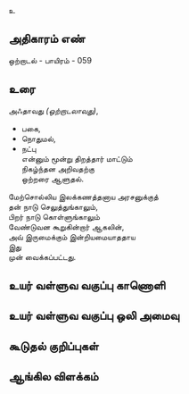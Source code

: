 உ


## அதிகாரம் எண்

ஒற்றாடல் - பாயிரம் - 059
## உரை

அஃதாவது _(ஒற்றாடலாவது)_,  
* பகை,  
* நொதுமல்,  
* நட்பு  
என்னும் மூன்று திறத்தார் மாட்டும்  
நிகழ்ந்தன அறிவதற்கு  
ஒற்றரை ஆளுதல்.  

மேற்சொல்லிய இலக்கணத்தனாய அரசனுக்குத்  
தன் நாடு செலுத்துங்காலும்,  
பிறர் நாடு கொள்ளுங்காலும்  
வேண்டுவன கூறுகின்றார் ஆகலின்,  
அவ் இருமைக்கும் இன்றியமையாததாய  
இது  
முன் வைக்கப்பட்டது.


## உயர் வள்ளுவ வகுப்பு காணொளி


## உயர் வள்ளுவ வகுப்பு ஒலி அமைவு 


## கூடுதல் குறிப்புகள்


## ஆங்கில விளக்கம்

